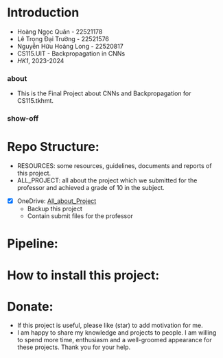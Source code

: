 # Introduction
- Hoàng Ngọc Quân - 22521178
- Lê Trọng Đại Trường - 22521576
- Nguyễn Hữu Hoàng Long - 22520817
- CS115.UIT - Backpropagation in CNNs
- _HK1_, 2023-2024

### about 
- This is the Final Project about CNNs and Backpropagation for CS115.tkhmt.
### show-off 
# Repo Structure:  
- RESOURCES: some resources, guidelines, documents and reports of this project.
- ALL_PROJECT: all about the project which we submitted for the professor and achieved a grade of 10 in the subject. 
- [x] OneDrive: [All_about_Project](https://uithcm-my.sharepoint.com/:f:/g/personal/22521178_ms_uit_edu_vn/ElmDhHgjM8VMrvw7_ZblSFEBcpSAzWhYLLTHZI52WQkPBg?e=nhqRlH)
  - Backup this project
  - Contain submit files for the professor

# Pipeline: 
# How to install this project: 
# Donate: 
- If this project is useful, please like (star) to add motivation for me. 
- I am happy to share my knowledge and projects to people. I am willing to spend more time, enthusiasm and a well-groomed appearance for these projects. Thank you for your help. 
